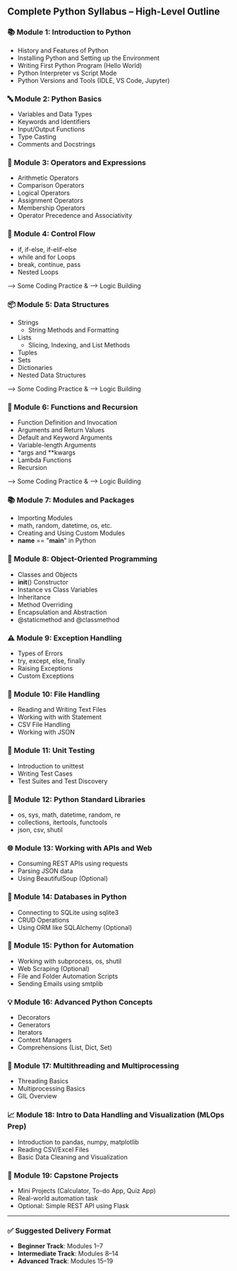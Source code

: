 ## Complete Python Syllabus – High-Level Outline

### 📚 Module 1: Introduction to Python
- History and Features of Python
- Installing Python and Setting up the Environment
- Writing First Python Program (Hello World)
- Python Interpreter vs Script Mode
- Python Versions and Tools (IDLE, VS Code, Jupyter)

### 🔤 Module 2: Python Basics
- Variables and Data Types
- Keywords and Identifiers
- Input/Output Functions
- Type Casting
- Comments and Docstrings

### 🧮 Module 3: Operators and Expressions
- Arithmetic Operators
- Comparison Operators
- Logical Operators
- Assignment Operators
- Membership Operators
- Operator Precedence and Associativity

### 🔁 Module 4: Control Flow
- if, if-else, if-elif-else
- while and for Loops
- break, continue, pass
- Nested Loops

--> Some Coding Practice &
--> Logic Building

### 📦 Module 5: Data Structures
- Strings
  - String Methods and Formatting
- Lists
  - Slicing, Indexing, and List Methods
- Tuples
- Sets
- Dictionaries
- Nested Data Structures

--> Some Coding Practice &
--> Logic Building

### 🧰 Module 6: Functions and Recursion
- Function Definition and Invocation
- Arguments and Return Values
- Default and Keyword Arguments
- Variable-length Arguments
- *args and **kwargs
- Lambda Functions
- Recursion

--> Some Coding Practice &
--> Logic Building

### 📚 Module 7: Modules and Packages
- Importing Modules
- math, random, datetime, os, etc.
- Creating and Using Custom Modules
- __name__ == "__main__" in Python

### 🧱 Module 8: Object-Oriented Programming
- Classes and Objects
- __init__() Constructor
- Instance vs Class Variables
- Inheritance
- Method Overriding
- Encapsulation and Abstraction
- @staticmethod and @classmethod

### ⚠️ Module 9: Exception Handling
- Types of Errors
- try, except, else, finally
- Raising Exceptions
- Custom Exceptions

### 📂 Module 10: File Handling
- Reading and Writing Text Files
- Working with with Statement
- CSV File Handling
- Working with JSON

### 🧪 Module 11: Unit Testing
- Introduction to unittest
- Writing Test Cases
- Test Suites and Test Discovery

### 🔬 Module 12: Python Standard Libraries
- os, sys, math, datetime, random, re
- collections, itertools, functools
- json, csv, shutil

### 🌐 Module 13: Working with APIs and Web
- Consuming REST APIs using requests
- Parsing JSON data
- Using BeautifulSoup (Optional)

### 💾 Module 14: Databases in Python
- Connecting to SQLite using sqlite3
- CRUD Operations
- Using ORM like SQLAlchemy (Optional)

### 🧪 Module 15: Python for Automation
- Working with subprocess, os, shutil
- Web Scraping (Optional)
- File and Folder Automation Scripts
- Sending Emails using smtplib

### 💡 Module 16: Advanced Python Concepts
- Decorators
- Generators
- Iterators
- Context Managers
- Comprehensions (List, Dict, Set)

### 🔁 Module 17: Multithreading and Multiprocessing
- Threading Basics
- Multiprocessing Basics
- GIL Overview

### 📈 Module 18: Intro to Data Handling and Visualization (MLOps Prep)
- Introduction to pandas, numpy, matplotlib
- Reading CSV/Excel Files
- Basic Data Cleaning and Visualization

### 🧪 Module 19: Capstone Projects
- Mini Projects (Calculator, To-do App, Quiz App)
- Real-world automation task
- Optional: Simple REST API using Flask

---

### ✅ Suggested Delivery Format
- **Beginner Track**: Modules 1–7
- **Intermediate Track**: Modules 8–14
- **Advanced Track**: Modules 15–19

